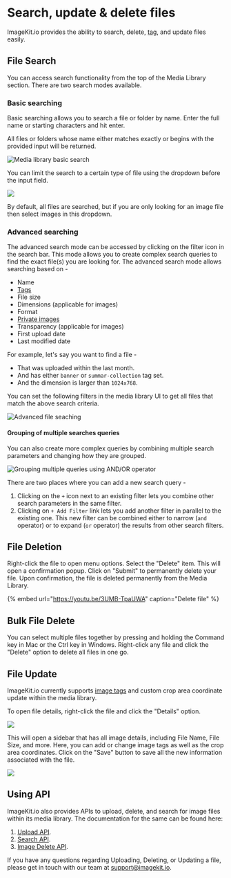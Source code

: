 # Search, update & delete files

ImageKit.io provides the ability to search, delete, [tag](image-tags.md), and update files easily.

## File Search

You can access search functionality from the top of the Media Library section. There are two search modes available.

### Basic searching

Basic searching allows you to search a file or folder by name. Enter the full name or starting characters and hit enter.

All files or folders whose name either matches exactly or begins with the provided input will be returned.

![Media library basic search](../../.gitbook/assets/screenshot-2021-05-31-at-10.33.09-am.png)

You can limit the search to a certain type of file using the dropdown before the input field.

![](../../.gitbook/assets/screenshot-2021-05-31-at-10.35.59-am.png)

By default, all files are searched, but if you are only looking for an image file then select images in this dropdown.

### Advanced searching

The advanced search mode can be accessed by clicking on the filter icon in the search bar. This mode allows you to create complex search queries to find the exact file\(s\) you are looking for. The advanced search mode allows searching based on -

* Name
* [Tags](image-tags.md)
* File size
* Dimensions \(applicable for images\)
* Format
* [Private images](../../features/security/private-images.md)
* Transparency \(applicable for images\)
* First upload date
* Last modified date

For example, let's say you want to find a file -

* That was uploaded within the last month.
* And has either `banner` or `summar-collection` tag set.
* And the dimension is larger than `1024x768`.

You can set the following filters in the media library UI to get all files that match the above search criteria.

![Advanced file seaching](../../.gitbook/assets/829-d4705fe3129da30c46fe2200296d2b6b3e886eac.png)

#### Grouping of multiple searches queries

You can also create more complex queries by combining multiple search parameters and changing how they are grouped.

![Grouping multiple queries using AND/OR operator](../../.gitbook/assets/830-df30a49487f0481a2aa92ad8cd4fc4c3da0c2b03.png)

There are two places where you can add a new search query -

1. Clicking on the `+` icon next to an existing filter lets you combine other search parameters in the same filter.
2. Clicking on `+ Add Filter` link lets you add another filter in parallel to the existing one. This new filter can be combined either to narrow \(`and` operator\) or to expand \(`or` operator\) the results from other search filters.

## File Deletion

Right-click the file to open menu options. Select the "Delete" item. This will open a confirmation popup. Click on "Submit" to permanently delete your file. Upon confirmation, the file is deleted permanently from the Media Library.

{% embed url="https://youtu.be/3UMB-TpaUWA" caption="Delete file" %}

## Bulk File Delete

You can select multiple files together by pressing and holding the Command key in Mac or the Ctrl key in Windows. Right-click any file and click the "Delete" option to delete all files in one go.

## File Update

ImageKit.io currently supports [image tags](image-tags.md) and custom crop area coordinate update within the media library.

To open file details, right-click the file and click the "Details" option.

![](../../.gitbook/assets/detail-menu-option.png)

This will open a sidebar that has all image details, including File Name, File Size, and more. Here, you can add or change image tags as well as the crop area coordinates. Click on the "Save" button to save all the new information associated with the file.

![](../../.gitbook/assets/custom-coordinates-edit.png)

## Using API

ImageKit.io also provides APIs to upload, delete, and search for image files within its media library. The documentation for the same can be found here:

1. [Upload API](../../api-reference/upload-file-api/).
2. [Search API](../../api-reference/media-api/list-and-search-files.md).
3. [Image Delete API](../../api-reference/media-api/delete-file.md).

If you have any questions regarding Uploading, Deleting, or Updating a file, please get in touch with our team at [support@imagekit.io](mailto:customer-support@imagekit.io).

